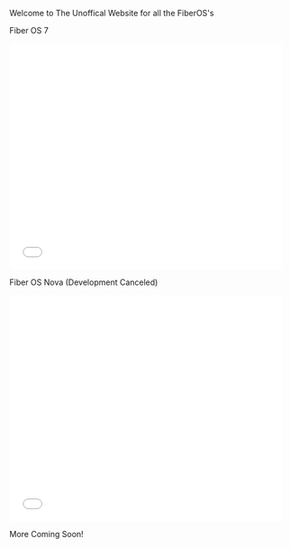Welcome to The Unoffical Website for all the FiberOS's 

Fiber OS 7

<iframe allowtransparency="true" width="485" height="402" src="//scratch.mit.edu/projects/embed/144727714/?autostart=false"
frameborder="0" allowfullscreen></iframe>

Fiber OS Nova (Development Canceled)

<iframe allowtransparency="true" width="485" height="402" src="//scratch.mit.edu/projects/embed/122562241/?autostart=false" frameborder="0" allowfullscreen></iframe>

More Coming Soon!
